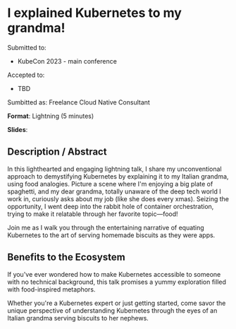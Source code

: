 # I explained Kubernetes to my grandma!

Submitted to:
- KubeCon 2023 - main conference

Accepted to: 
- TBD

Sumbitted as: Freelance Cloud Native Consultant

**Format**: Lightning (5 minutes)

**Slides**:

## Description / Abstract

In this lighthearted and engaging lightning talk, I share my unconventional approach to demystifying Kubernetes by explaining it to my Italian grandma, using food analogies. 
Picture a scene where I'm enjoying a big plate of spaghetti, and my dear grandma, totally unaware of the deep tech world I work in, curiously asks about my job (like she does every xmas).
Seizing the opportunity, I went deep into the rabbit hole of container orchestration, trying to make it relatable through her favorite topic—food!

Join me as I walk you through the entertaining narrative of equating Kubernetes to the art of serving homemade biscuits as they were apps.

## Benefits to the Ecosystem

If you've ever wondered how to make Kubernetes accessible to someone with no technical background, this talk promises a yummy exploration filled with food-inspired metaphors. 

Whether you're a Kubernetes expert or just getting started, come savor the unique perspective of understanding Kubernetes through the eyes of an Italian grandma serving biscuits to her nephews.

